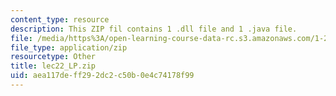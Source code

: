```yaml
---
content_type: resource
description: This ZIP fil contains 1 .dll file and 1 .java file.
file: /media/https%3A/open-learning-course-data-rc.s3.amazonaws.com/1-204-computer-algorithms-in-systems-engineering-spring-2010/aea117deff292dc2c50b0e4c74178f99_lec22_LP.zip
file_type: application/zip
resourcetype: Other
title: lec22_LP.zip
uid: aea117de-ff29-2dc2-c50b-0e4c74178f99
---
```

